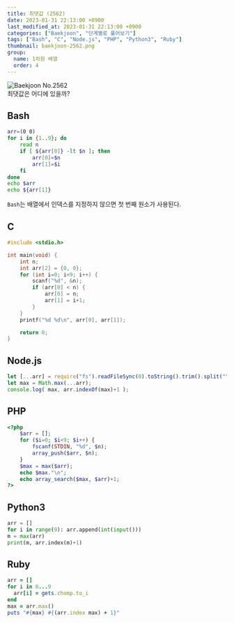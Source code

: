 ```yaml
---
title: 최댓값 (2562)
date: 2023-01-31 22:13:00 +0900
last_modified_at: 2023-01-31 22:13:00 +0900
categories: ["Baekjoon", "단계별로 풀어보기"]
tags: ["Bash", "C", "Node.js", "PHP", "Python3", "Ruby"]
thumbnail: baekjoon-2562.png
group:
  name: 1차원 배열
  order: 4
---
```


![Baekjoon No.2562](baekjoon-2562.png)  
최댓값은 어디에 있을까?

## Bash
```bash
arr=(0 0)
for i in {1..9}; do
	read n
	if [ ${arr[0]} -lt $n ]; then
		arr[0]=$n
		arr[1]=$i
	fi
done
echo $arr
echo ${arr[1]}
```
`Bash`는 배열에서 인덱스를 지정하지 않으면 첫 번째 원소가 사용된다.

## C
```c
#include <stdio.h>

int main(void) {
	int n;
	int arr[2] = {0, 0};
	for (int i=0; i<9; i++) {
		scanf("%d", &n);
		if (arr[0] < n) {
			arr[0] = n;
			arr[1] = i+1;
		}
	}
	printf("%d %d\n", arr[0], arr[1]);

	return 0;
}
```

## Node.js
```javascript
let [...arr] = require("fs").readFileSync(0).toString().trim().split("\n").map(Number);
let max = Math.max(...arr);
console.log( max, arr.indexOf(max)+1 );
```

## PHP
```php
<?php
	$arr = [];
	for ($i=0; $i<9; $i++) {
		fscanf(STDIN, "%d", $n);
		array_push($arr, $n);
	}
	$max = max($arr);
	echo $max."\n";
	echo array_search($max, $arr)+1;
?>
```

## Python3
```python
arr = []
for i in range(9): arr.append(int(input()))
m = max(arr)
print(m, arr.index(m)+1)
```

## Ruby
```ruby
arr = []
for i in 0...9
  arr[i] = gets.chomp.to_i
end
max = arr.max()
puts "#{max} #{(arr.index max) + 1}"
```
